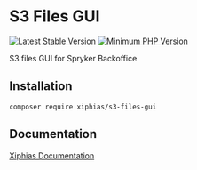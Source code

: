 # S3 Files GUI
[![Latest Stable Version]( )](https://github.com/xiphias-vz/s3-files-gui.git)
[![Minimum PHP Version](https://img.shields.io/badge/php-%3E%3D%208.0-8892BF.svg)](https://php.net/)

S3 files GUI for Spryker Backoffice

## Installation

```
composer require xiphias/s3-files-gui
```

## Documentation

[Xiphias Documentation](https://xiphias.atlassian.net/wiki/spaces/SPRYK/pages/1425539076/S3+File+Gui+Documentation)

